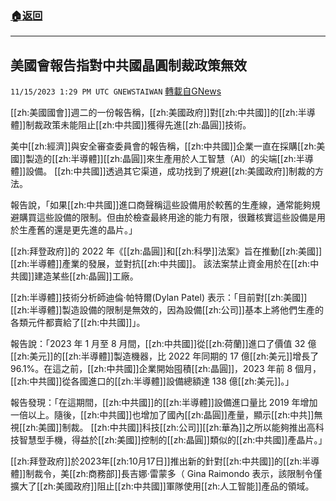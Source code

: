 ###  [:house:返回](README.md)
---


## 美國會報告指對中共國晶圓制裁政策無效
`11/15/2023 1:29 PM UTC GNEWSTAIWAN` [轉載自GNews](https://gnews.org/articles/1979555)



[[zh:美國國會]]週二的一份報告稱，[[zh:美國政府]]對[[zh:中共國]]的[[zh:半導體]]制裁政策未能阻止[[zh:中共國]]獲得先進[[zh:晶圓]]技術。  

美中[[zh:經濟]]與安全審查委員會的報告稱，[[zh:中共國]]企業一直在採購[[zh:美國]]製造的[[zh:半導體]][[zh:晶圓]]來生產用於人工智慧（AI）的尖端[[zh:半導體]]設備。 [[zh:中共國]]透過其它渠道，成功找到了規避[[zh:美國政府]]制裁的方法。

  

報告說，「如果[[zh:中共國]]進口商聲稱這些設備用於較舊的生產線，通常能夠規避購買這些設備的限制。但由於檢查最終用途的能力有限，很難核實這些設備是用於生產舊的還是更先進的晶片。」

  

[[zh:拜登政府]]的 2022 年《[[zh:晶圓]]和[[zh:科學]]法案》旨在推動[[zh:美國]][[zh:半導體]]產業的發展，並對抗[[zh:中共國]]。 該法案禁止資金用於在[[zh:中共國]]建造某些[[zh:晶圓]]工廠。

  

[[zh:半導體]]技術分析師迪倫·帕特爾(Dylan Patel) 表示：「目前對[[zh:美國]][[zh:半導體]]製造設備的限制是無效的，因為設備[[zh:公司]]基本上將他們生產的各類元件都賣給了[[zh:中共國]]」。

  

報告說：「2023 年 1 月至 8 月間，[[zh:中共國]]從[[zh:荷蘭]]進口了價值 32 億[[zh:美元]]的[[zh:半導體]]製造機器，比 2022 年同期的 17 億[[zh:美元]]增長了 96.1%。在這之前，[[zh:中共國]]企業開始囤積[[zh:晶圓]]，2023 年前 8 個月，[[zh:中共國]]從各國進口的[[zh:半導體]]設備總額達 138 億[[zh:美元]]。」

  

報告發現：「在這期間，[[zh:中共國]]的[[zh:半導體]]設備進口量比 2019 年增加一倍以上。隨後，[[zh:中共國]]也增加了國內[[zh:晶圓]]產量，顯示[[zh:中共]]無視[[zh:美國]]制裁。 [[zh:中共國]]科技[[zh:公司]][[zh:華為]]之所以能夠推出高科技智慧型手機，得益於[[zh:美國]]控制的[[zh:晶圓]]類似的[[zh:中共國]]產晶片。」

  

[[zh:拜登政府]]於2023年[[zh:10月17日]]推出新的針對[[zh:中共國]]的[[zh:半導體]]制裁令，美[[zh:商務部]]長吉娜·雷蒙多（ Gina Raimondo 表示，該限制令僅擴大了[[zh:美國政府]]阻止[[zh:中共國]]軍隊使用[[zh:人工智能]]產品的領域。
